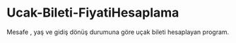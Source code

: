 # Ucak-Bileti-FiyatiHesaplama
Mesafe , yaş ve gidiş dönüş durumuna göre uçak bileti hesaplayan program.
